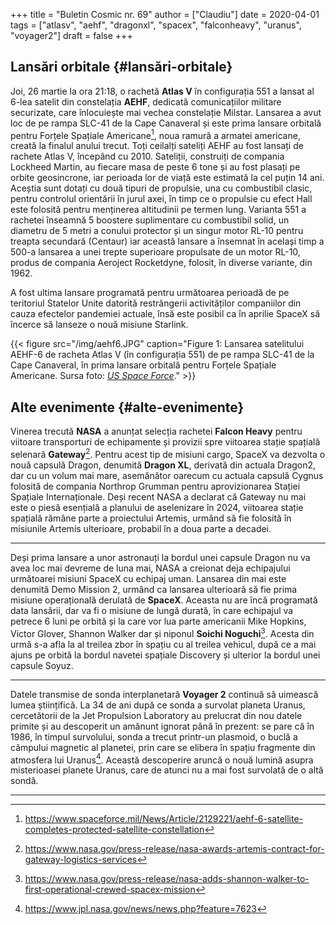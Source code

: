 +++
title = "Buletin Cosmic nr. 69"
author = ["Claudiu"]
date = 2020-04-01
tags = ["atlasv", "aehf", "dragonxl", "spacex", "falconheavy", "uranus", "voyager2"]
draft = false
+++

## Lansări orbitale {#lansări-orbitale}

Joi, 26 martie la ora 21:18, o rachetă **Atlas V** în configurația 551 a lansat al 6-lea satelit din constelația **AEHF**, dedicată comunicațiilor militare securizate, care înlocuiește mai vechea constelație Milstar. Lansarea a avut loc de pe rampa SLC-41 de la Cape Canaveral și este prima lansare orbitală pentru Forțele Spațiale Americane[^fn:1], noua ramură a armatei americane, creată la finalul anului trecut. Toți ceilalți sateliți AEHF au fost lansați de rachete Atlas V, începând cu 2010. Sateliții, construiți de compania Lockheed Martin, au fiecare masa de peste 6 tone și au fost plasați pe orbite geosincrone, iar perioada lor de viață este estimată la cel puțin 14 ani. Aceștia sunt dotați cu două tipuri de propulsie, una cu combustibil clasic, pentru controlul orientării în jurul axei, în timp ce o propulsie cu efect Hall este folosită pentru menținerea altitudinii pe termen lung. Varianta 551 a rachetei înseamnă 5 boostere suplimentare cu combustibil solid, un diametru de 5 metri a conului protector și un singur motor RL-10 pentru treapta secundară (Centaur) iar această lansare a însemnat în același timp a 500-a lansarea a unei trepte superioare propulsate de un motor RL-10, produs de compania Aeroject Rocketdyne, folosit, în diverse variante, din 1962.

A fost ultima lansare programată pentru următoarea perioadă de pe teritoriul Statelor Unite datorită restrângerii activităților companiilor din cauza efectelor pandemiei actuale, însă este posibil ca în aprilie SpaceX să încerce să lanseze o nouă misiune Starlink.

{{< figure src="/img/aehf6.JPG" caption="Figure 1: Lansarea satelitului AEHF-6 de racheta Atlas V (în configurația 551) de pe rampa SLC-41 de la Cape Canaveral, în prima lansare orbitală pentru Forțele Spațiale Americane. Sursa foto: _[US Space Force](https://www.spaceforce.mil/Connect-With-Us/Photos/igphoto/2002271429)_." >}}


## Alte evenimente {#alte-evenimente}

Vinerea trecută **NASA** a anunțat selecția rachetei **Falcon Heavy** pentru viitoare transporturi de echipamente și provizii spre viitoarea stație spațială selenară **Gateway**[^fn:2]. Pentru acest tip de misiuni cargo, SpaceX va dezvolta o nouă capsulă Dragon, denumită **Dragon XL**, derivată din actuala Dragon2, dar cu un volum mai mare, asemănător oarecum cu actuala capsulă Cygnus folosită de compania Northrop Grumman pentru aprovizionarea Stației Spațiale Internaționale. Deși recent NASA a declarat că Gateway nu mai este o piesă esențială a planului de aselenizare în 2024, viitoarea stație spațială rămâne parte a proiectului Artemis, urmând să fie folosită în misiunile Artemis ulterioare, probabil în a doua parte a decadei.

---

Deși prima lansare a unor astronauți la bordul unei capsule Dragon nu va avea loc mai devreme de luna mai, NASA a creionat deja echipajului următoarei misiuni SpaceX cu echipaj uman. Lansarea din mai este denumită Demo Mission 2, urmând ca lansarea ulterioară să fie prima misiune operațională derulată de **SpaceX**. Aceasta nu are încă programată data lansării, dar va fi o misiune de lungă durată, în care echipajul va petrece 6 luni pe orbită și la care vor lua parte americanii Mike Hopkins, Victor Glover, Shannon Walker dar și niponul **Soichi Noguchi**[^fn:3]. Acesta din urmă s-a afla la al treilea zbor în spațiu cu al treilea vehicul, după ce a mai ajuns pe orbită la bordul navetei spațiale Discovery și ulterior la bordul unei capsule Soyuz.

---

Datele transmise de sonda interplanetară **Voyager 2** continuă să uimească lumea științifică. La 34 de ani după ce sonda a survolat planeta Uranus, cercetătorii de la Jet Propulsion Laboratory au prelucrat din nou datele primite și au descoperit un amănunt ignorat până în prezent: se pare că în 1986, în timpul survolului, sonda a trecut printr-un plasmoid, o buclă a câmpului magnetic al planetei, prin care se elibera în spațiu fragmente din atmosfera lui Uranus[^fn:4]. Această descoperire aruncă o nouă lumină asupra misterioasei planete Uranus, care de atunci nu a mai fost survolată de o altă sondă.

---

[^fn:1]: <https://www.spaceforce.mil/News/Article/2129221/aehf-6-satellite-completes-protected-satellite-constellation>
[^fn:2]: <https://www.nasa.gov/press-release/nasa-awards-artemis-contract-for-gateway-logistics-services>
[^fn:3]: <https://www.nasa.gov/press-release/nasa-adds-shannon-walker-to-first-operational-crewed-spacex-mission>
[^fn:4]: <https://www.jpl.nasa.gov/news/news.php?feature=7623>